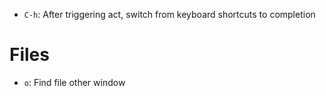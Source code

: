 - `C-h`: After triggering act, switch from keyboard shortcuts to completion

# Files

- `o`: Find file other window
